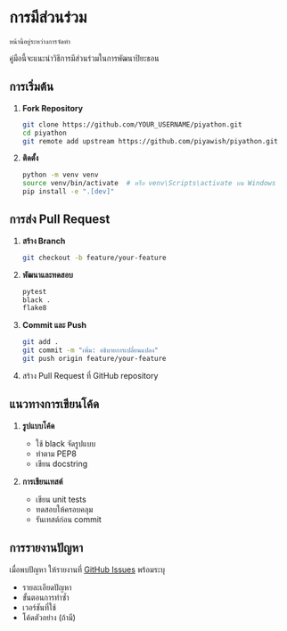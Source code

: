 # การมีส่วนร่วม

```{note}
หน้านี้อยู่ระหว่างการจัดทำ
```

คู่มือนี้จะแนะนำวิธีการมีส่วนร่วมในการพัฒนาปิยะธอน

## การเริ่มต้น

1. **Fork Repository**

   ```bash
   git clone https://github.com/YOUR_USERNAME/piyathon.git
   cd piyathon
   git remote add upstream https://github.com/piyawish/piyathon.git
   ```

2. **ติดตั้ง**

   ```bash
   python -m venv venv
   source venv/bin/activate  # หรือ venv\Scripts\activate บน Windows
   pip install -e ".[dev]"
   ```

## การส่ง Pull Request

1. **สร้าง Branch**

   ```bash
   git checkout -b feature/your-feature
   ```

2. **พัฒนาและทดสอบ**

   ```bash
   pytest
   black .
   flake8
   ```

3. **Commit และ Push**

   ```bash
   git add .
   git commit -m "เพิ่ม: อธิบายการเปลี่ยนแปลง"
   git push origin feature/your-feature
   ```

4. สร้าง Pull Request ที่ GitHub repository

## แนวทางการเขียนโค้ด

1. **รูปแบบโค้ด**
   - ใช้ black จัดรูปแบบ
   - ทำตาม PEP8
   - เขียน docstring

2. **การเขียนเทสต์**
   - เขียน unit tests
   - ทดสอบให้ครอบคลุม
   - รันเทสต์ก่อน commit

## การรายงานปัญหา

เมื่อพบปัญหา ให้รายงานที่ [GitHub Issues](https://github.com/piyawish/piyathon/issues) พร้อมระบุ

- รายละเอียดปัญหา
- ขั้นตอนการทำซ้ำ
- เวอร์ชันที่ใช้
- โค้ดตัวอย่าง (ถ้ามี)
